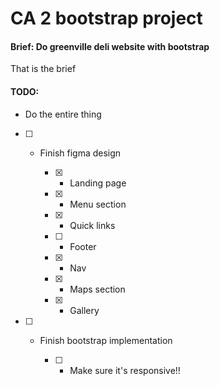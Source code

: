 # CA 2 bootstrap project

#### Brief: Do greenville deli website with bootstrap

That is the brief

#### TODO:

- Do the entire thing

- [ ] - Finish figma design

	- [x] - Landing page

	- [x] - Menu section

	- [x] - Quick links

	- [ ] - Footer

	- [x] - Nav

	- [x] - Maps section

	- [x] - Gallery

- [ ] - Finish bootstrap implementation

	- [ ] - Make sure it's responsive!!
